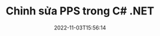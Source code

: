 ---
############################# Static ############################
layout: "auto-gen-editor"
date: 2022-11-03T15:56:14
draft: false
otherformats: doc docx docm dotx xls xlsx xlsm ppt pptx pptm mobi epub html mhtml txt xml csv pdf xps msg

############################# Head ############################
head_title: "PPS Editor - Chỉnh sửa PPS trong C# .NET"
head_description: "Làm cách nào để chỉnh sửa PPS trong C# .NET bằng một vài dòng mã? Sử dụng API xử lý tài liệu GroupDocs để chỉnh sửa, cập nhật và lưu hơn 30 định dạng tệp."

############################# Header ############################
title: "Chỉnh sửa PPS trong C# .NET"
description: "Chỉnh sửa PPS hiệu quả và mạnh mẽ bằng cách sử dụng GroupDocs.Editor phía máy chủ cho các API C# .NET mà không cần sử dụng bất kỳ phần mềm nào như Microsoft hoặc Open Office."
bg_image: "https://cms.admin.containerize.com/templates/aspose/App_Themes/V3/images/bg/header1.png"
bg_overlay: false
button:
    enable: true
    icon: "fas fa-arrow-down"
    label: "Tải xuống bản dùng thử miễn phí"
    link: "https://downloads.groupdocs.com/editor/net"

############################# SubMenu ############################
submenu:
    enable: true

    left:
        img_alt: "GroupDocs.Editor for .NET"
        image: "https://cms.admin.containerize.com/templates/groupdocs/images/product-logos/90x90-noborder/groupdocs-editor-net.png"
        product: "GroupDocs.Editor"
        platform: ".NET"

    middle:
        button:

            # button loop
            - link: "https://apireference.groupdocs.com/editor/net"
              text: "Tham chiếu API"

            # button loop
            - link: "https://github.com/groupdocs-editor"
              text: "Ví dụ về mã"

            # button loop
            - link: "https://products.groupdocs.app/editor/family"
              text: "Bản trình diễn trực tiếp"

            # button loop
            - link: "https://purchase.groupdocs.com/pricing/editor/net"
              text: "Định giá"

    right:
        link_download: "https://downloads.groupdocs.com/editor"
        link_learn: "https://docs.groupdocs.com/editor/net"
        link_buy: "https://purchase.groupdocs.com"

############################# About ############################
about:
    enable: true
    title: "Giới thiệu về API GroupDocs.Editor for .NET"
    content: |
        API [GroupDocs.Editor for .NET] (/vi / editor / net /) là một lựa chọn đúng đắn để chỉnh sửa tài liệu và bản trình bày Microsoft Word, Excel, PowerPoint, Open Office. GroupDocs.Editor là một API độc lập phù hợp với hệ thống phía máy chủ và hệ thống back-end nơi yêu cầu hiệu suất cao. Nó không phụ thuộc vào bất kỳ phần mềm nào như Microsoft hoặc Open Office.

############################# Steps ############################
steps:
    enable: true
    title_left: "Các bước chỉnh sửa PPS trong C#"
    content_left: |
        [GroupDocs.Editor for .NET] (/vi / editor / net /) cung cấp một cách dễ dàng và đơn giản để nhà phát triển chỉnh sửa tệp PPS bằng một vài dòng mã.
        * Tạo một phiên bản của lớp `Editor` với đường dẫn tệp bắt buộc hoặc luồng byte và lớp` PresentationLoadOptions` tùy chọn và tải tệp PPS
        * Tạo và đặt phiên bản lớp `PresentationEditOptions` cho định dạng tệp PPS
        * Gọi phương thức `Editor.Edit ()` và lấy tài liệu PPS ở định dạng HTML có thể chỉnh sửa dễ dàng bằng bất kỳ trình soạn thảo WYSIWYG nào.
        * Gọi phương thức `Editor.Save ()` và lưu tệp PPS đã chỉnh sửa bằng cách sử dụng lớp `PresentationSaveOptions`

        
    title_right: "yêu cầu hệ thống"
    content_right: |
        Chỉnh sửa tài liệu cơ bản với API GroupDocs.Editor for .NET có thể được thực hiện bằng cách triển khai một vài bước đơn giản. API của chúng tôi được hỗ trợ trên tất cả các nền tảng và hệ điều hành chính. Trước khi thực hiện mã bên dưới, hãy đảm bảo rằng bạn đã cài đặt các điều kiện tiên quyết sau trên hệ thống của mình.

        * Hệ điều hành: Microsoft Windows, Linux, MacOS
        * Môi trường phát triển: Microsoft Visual Studio, Xamarin, MonoDevelop
        * Các khuôn khổ: .NET Framework, .NET Standard, .NET Core, Mono
        * Tải xuống phiên bản mới nhất của GroupDocs.Editor for .NET từ [NuGet] (https://www.nuget.org/packages/groupdocs.editor)
        
    code: |        
        ```csharp
        // Load the PPS file into Editor with the optional PresentationLoadOptions
        Editor editor = new Editor("source.pps", delegate { return new PresentationLoadOptions(); });

        // Create and adjust the edit options
        PresentationEditOptions editOptions = new PresentationEditOptions();
        editOptions.SlideNumber = 1;//select a slide to edit

        // Open input PPS document for edit — obtain an intermediate document, that can be edited
        EditableDocument beforeEdit = editor.Edit(editOptions);

        // Grab PPS document content and associated resources from editable document
        string content = beforeEdit.GetEmbeddedHtml();

        // Send the content to WYSIWYG-editor, edit it there, and send edited content back to the server-side
        // This step simulates a such operation
        string updatedContent = content.Replace("Title", "Edited Title");

        // Grab edited content and resources from WYSIWYG-editor and create a new EditableDocument instance from it
        EditableDocument afterEdit = EditableDocument.FromMarkup(updatedContent, null);

        // Create a save options and select a desired output format
        PresentationSaveOptions saveOptions = new PresentationSaveOptions(Formats.PresentationFormats.Pps);

        // Save edited PPS document to the file
        editor.Save(afterEdit, "edited.pps", saveOptions);
        ```
        
############################# Demos ############################
demos:
    enable: true
    title: "Bản trình diễn trực tiếp của PPS Editor"
    content: |
        Chỉnh sửa PPS ngay bây giờ bằng cách truy cập trang web [GroupDocs.Editor Live Demos] (https://products.groupdocs.app/editor/family) trang web.
        Bản demo trực tiếp có những lợi ích sau
        
############################# More Formats ############################
more_formats:
    enable: true
    title: "Các trình chỉnh sửa được hỗ trợ khác"
    content: |
        Bạn cũng có thể chỉnh sửa các định dạng tệp khác. Vui lòng xem danh sách đầy đủ bên dưới.


############################# Back to top ###############################
back_to_top:
    enable: true
---